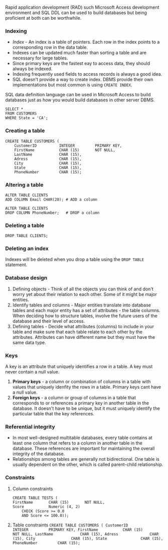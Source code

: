 Rapid application development (RAD) such Microsoft Access development environment and SQL DDL can be used to build databases but being proficient at both can be worthwhile. 

### Indexing

* *Index* - An index is a table of pointers. Each row in the index points to a corresponding row in the data table.
* Indexes can be updated much faster than sorting a table and are necessary for large tables.
* Since primary keys are the fastest eay to access data, they should always be indexed.
* Indexing frequently used fields to access records is always a good idea.
* SQL doesn't provide a way to create index. DBMS provide their own implementations but most common is using `CREATE INDEX`.

SQL data definition language can be used in Microsoft Access to build databases just as how you would build databases in other server DBMS.
```
SELECT *
FROM CUSTOMERS
WHERE State = 'CA';
```

### Creating a table
```
CREATE TABLE CUSTOMERS (
    CustomerID          INTEGER         PRIMARY KEY,
    FirstName           CHAR (15)       NOT NULL,
    LastName            CHAR (15),
    Adress              CHAR (15),
    City                CHAR (15),
    State               CHAR (15),
    PhoneNumber         CHAR (15);
```

### Altering a table
```
ALTER TABLE CLIENTS
ADD COLUMN Email CHAR(20); # ADD a column

ALTER TABLE CLIENTS
DROP COLUMN PhoneNumber;   # DROP a column
```

### Deleting a table
```
DROP TABLE CLIENTS;
```

### Deleting an index
Indexes will be deleted when you drop a table using the `DROP TABLE` statement.

### Database design
  1. Defining objects - Think of all the objects you can think of and don't worry yet about their relation
     to each other. Some of it might be major entities.
  2. Identify tables and columns - Major entities translate into database tables and each major entity 
     has a set of attributes - the table columns. When deciding how to structure tables, involve the future
     users of the database and their level of access.
  3. Defining tables - Decide what attributes (columns) to include in your table and make sure that each
     table relate to each other by the attributes. Attributes can have different name but
     they must have the same data type.
    
### Keys
A key is an attribute that uniquely identifies a row in a table. A key must never contain a null value.
  1. **Primary keys** - a column or combination of columns in a table with values that uniquely idenfity the rows
                        in a table. Primary keys cant have a null value.
  2. **Foreign keys** - a column or group of columns in a table that corresponds to or references a primary key in
                        another table in the database. It doesn't have to be unique, but it must uniquely identify the
                        particular table that the key references.
                        
### Referential integrity
* In most well-designed multitable databases, every table contains at least one column that refers to a column in another
table in the database. These references are important for maintaining the overall integrity of the database.
* Relationships among tables are generally not bidirectional. One table is usually dependent on the other, which is called parent-child relationship.

### Constraints
  1. Column constraints
        ```
     CREATE TABLE TESTS (
        FirstName       CHAR (15)       NOT NULL,
        Score           Numeric (4, 2)
            CHECK (Score >= 0.0
            AND Score <= 100.0));
        ```
 2. Table constraints
        ```
     CREATE TABLE CUSTOMERS (
         CustomerID          INTEGER         PRIMARY KEY,
         FirstName           CHAR (15)       NOT NULL,
         LastName            CHAR (15),
         Adress              CHAR (15),
         City                CHAR (15),
         State               CHAR (15),
         PhoneNumber         CHAR (15);
        ```
